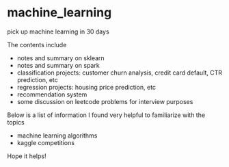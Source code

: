 # machine_learning
pick up machine learning in 30 days

The contents include
- notes and summary on sklearn
- notes and summary on spark
- classification projects: customer churn analysis, credit card default, CTR prediction, etc
- regression projects: housing price prediction, etc
- recommendation system 
- some discussion on leetcode problems for interview purposes

Below is a list of information I found very helpful to familiarize with the topics
- machine learning algorithms
- kaggle competitions

Hope it helps!
